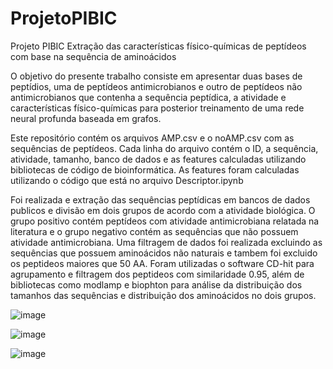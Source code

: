 # ProjetoPIBIC

Projeto PIBIC Extração das características físico-químicas de peptídeos com base na sequência de aminoácidos

O objetivo do presente trabalho consiste em apresentar duas bases de peptídios, uma de peptídeos antimicrobianos e outro de  peptídeos não antimicrobianos que 
contenha a sequência peptídica, a atividade e características físico-químicas para posterior treinamento de uma rede neural profunda baseada em grafos.

Este repositório contém os arquivos AMP.csv e o noAMP.csv com as sequências de peptídeos. Cada linha do arquivo contém o ID, a sequência, atividade, tamanho, banco de dados e as features calculadas utilizando bibliotecas de código de bioinformática. As features foram calculadas utilizando o código que está no arquivo Descriptor.ipynb

Foi realizada e extração das sequências peptídicas em bancos de dados publicos e divisão em dois grupos de acordo com a atividade biológica. O grupo positivo contém peptídeos com atividade antimicrobiana relatada na literatura e o grupo negativo contém as sequências que não possuem atividade antimicrobiana. Uma filtragem de dados foi realizada excluindo as sequências que possuem aminoácidos não naturais e tambem foi excluido os peptideos maiores que 50 AA. Foram utilizadas o software CD-hit para agrupamento e filtragem dos peptideos com similaridade 0.95, além de bibliotecas como modlamp e biophton para análise da distribuição dos tamanhos das sequências e distribuição dos aminoácidos no dois grupos.

![image](https://github.com/gabrielalonde/ProjetoPIBIC/assets/138613530/79e4fd4f-2a78-45a0-a06a-14387bfcc598)

![image](https://github.com/gabrielalonde/ProjetoPIBIC/assets/138613530/df3eb055-4f2b-4825-8122-04984813714e)

![image](https://github.com/gabrielalonde/ProjetoPIBIC/assets/138613530/f0029f62-cbec-412c-bc3a-6b7a363bcf7c)





 
